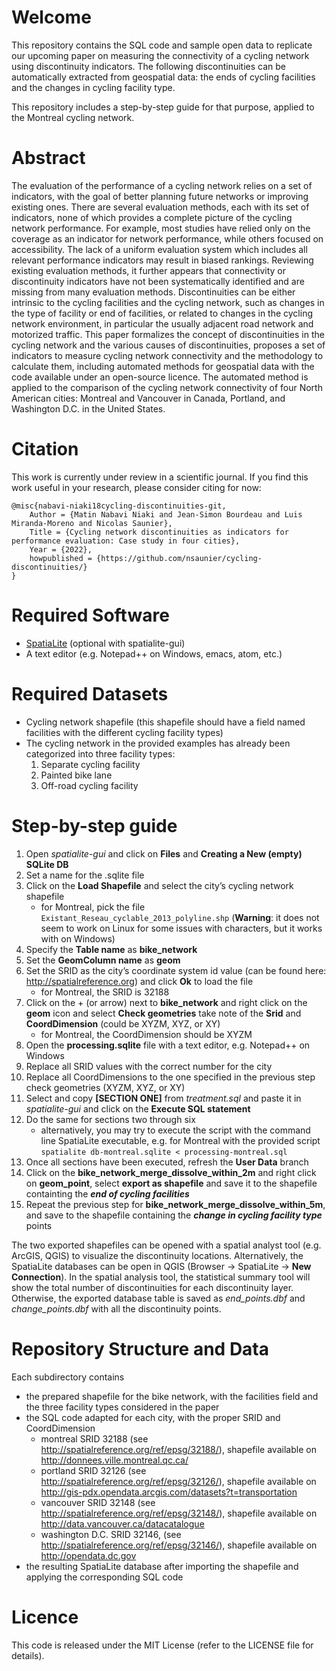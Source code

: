 # Welcome
This repository contains the SQL code and sample open data to replicate our upcoming paper on measuring the connectivity of a cycling network using discontinuity indicators. The following discontinuities can be automatically extracted from geospatial data: the ends of cycling facilities and the changes in cycling facility type. 

This repository includes a step-by-step guide for that purpose, applied to the Montreal cycling network.

# Abstract
The evaluation of the performance of a cycling network relies on a set of indicators, with the goal of better planning future networks or improving existing ones. There are several evaluation methods, each with its set of indicators, none of which provides a complete picture of the cycling network performance. For example, most studies have relied only on the coverage as an indicator for network performance, while others focused on accessibility. The lack of a uniform evaluation system which includes all relevant performance indicators may result in biased rankings. Reviewing existing evaluation methods, it further appears that connectivity or discontinuity indicators have not been systematically identified and are missing from many evaluation methods. Discontinuities can be either intrinsic to the cycling facilities and the cycling network, such as changes in the type of facility or end of facilities, or related to changes in the cycling network environment, in particular the usually adjacent road network and motorized traffic.
This paper formalizes the concept of discontinuities in the cycling network and the various causes of discontinuities, proposes a set of indicators to measure cycling network connectivity and the methodology to calculate them, including automated methods for geospatial data with the code available under an open-source licence. The automated method is applied to the comparison of the cycling network connectivity of four North American cities: Montreal and Vancouver in Canada, Portland, and Washington D.C. in the United States. 

# Citation
This work is currently under review in a scientific journal. If you find this work useful in your research, please consider citing for now:

    @misc{nabavi-niaki18cycling-discontinuities-git,
        Author = {Matin Nabavi Niaki and Jean-Simon Bourdeau and Luis Miranda-Moreno and Nicolas Saunier},
        Title = {Cycling network discontinuities as indicators for performance evaluation: Case study in four cities},
        Year = {2022},
        howpublished = {https://github.com/nsaunier/cycling-discontinuities/}
    }

# Required Software
* [SpatiaLite](https://www.gaia-gis.it/fossil/libspatialite/home) (optional with spatialite-gui)
* A text editor (e.g. Notepad++ on Windows, emacs, atom, etc.)

# Required Datasets
* Cycling network shapefile (this shapefile should have a field named facilities with the different cycling facility types)
* The cycling network in the provided examples has already been categorized into three facility types:
    1. Separate cycling facility
    2. Painted bike lane
    3. Off-road cycling facility

# Step-by-step guide 
1.	Open *spatialite-gui* and click on **Files** and **Creating a New (empty) SQLite DB**
2.	Set a name for the .sqlite file 
3.	Click on the **Load Shapefile** and select the city’s cycling network shapefile
    * for Montreal, pick the file `Existant_Reseau_cyclable_2013_polyline.shp` (**Warning**: it does not seem to work on Linux for some issues with characters, but it works with on Windows)
4.  Specify the **Table name** as **bike_network**
5.	Set the **GeomColumn name** as **geom**
6.	Set the SRID as the city’s coordinate system id value (can be found here: http://spatialreference.org) and click **Ok** to load the file
    * for Montreal, the SRID is 32188
7.	Click on the + (or arrow) next to **bike_network** and right click on the **geom** icon and select **Check geometries** take note of the **Srid** and **CoordDimension** (could be XYZM, XYZ, or XY)
    * for Montreal, the CoordDimension should be XYZM
8.	Open the **processing.sqlite** file with a text editor, e.g. Notepad++ on Windows
9.	Replace all SRID values with the correct number for the city 
10.	Replace all CoordDimensions to the one specified in the previous step check geometries (XYZM, XYZ, or XY)
11.	Select and copy **[SECTION ONE]** from *treatment.sql* and paste it in *spatialite-gui* and click on the **Execute SQL statement**
12.	Do the same for sections two through six
    * alternatively, you may try to execute the script with the command line SpatiaLite executable, e.g. for Montreal with the provided script `spatialite db-montreal.sqlite < processing-montreal.sql`
13.	Once all sections have been executed, refresh the **User Data** branch
14.	Click on the **bike_network_merge_dissolve_within_2m** and right click on **geom_point**, select **export as shapefile** and save it to the shapefile containting the ***end of cycling facilities***
15.	Repeat the previous step for **bike_network_merge_dissolve_within_5m**, and save to the shapefile containing the ***change in cycling facility type*** points

The two exported shapefiles can be opened with a spatial analyst tool (e.g. ArcGIS, QGIS) to visualize the discontinuity locations. Alternatively, the SpatiaLite databases can be open in QGIS (Browser -> SpatiaLite -> **New Connection**). In the spatial analysis tool, the statistical summary tool will show the total number of discontinuities for each discontinuity layer. Otherwise, the exported database table is saved as *end_points.dbf* and *change_points.dbf* with all the discontinuity points.

# Repository Structure and Data
Each subdirectory contains 
* the prepared shapefile for the bike network, with the facilities field and the three facility types considered in the paper
* the SQL code adapted for each city, with the proper SRID and CoordDimension
    * montreal SRID 32188 (see http://spatialreference.org/ref/epsg/32188/), shapefile available on http://donnees.ville.montreal.qc.ca/
    * portland SRID 32126 (see http://spatialreference.org/ref/epsg/32126/), shapefile available on http://gis-pdx.opendata.arcgis.com/datasets?t=transportation
    * vancouver SRID 32148 (see http://spatialreference.org/ref/epsg/32148/), shapefile available on http://data.vancouver.ca/datacatalogue
    * washington D.C. SRID 32146, (see http://spatialreference.org/ref/epsg/32146/), shapefile available on http://opendata.dc.gov
* the resulting SpatiaLite database after importing the shapefile and applying the corresponding SQL code

# Licence
This code is released under the MIT License (refer to the LICENSE file for details).
